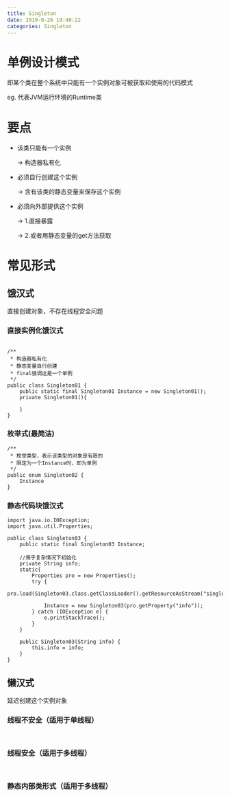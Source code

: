 ```yaml
---
title: Singleton
date: 2019-9-26 19:40:22
categories: Singleton
---
```


# 单例设计模式

即某个类在整个系统中只能有一个实例对象可被获取和使用的代码模式

eg.     代表JVM运行环境的Runtime类


# 要点

- 该类只能有一个实例

    →   构造器私有化
    
- 必须自行创建这个实例

    →   含有该类的静态变量来保存这个实例
    
- 必须向外部提供这个实例

    →   1.直接暴露
    
    →   2.或者用静态变量的get方法获取
    
    
# 常见形式

## 饿汉式
直接创建对象，不存在线程安全问题

### 直接实例化饿汉式

```
    
/**
 * 构造器私有化
 * 静态变量自行创建
 * final强调这是一个单例
 */
public class Singleton01 {
    public static final Singleton01 Instance = new Singleton01();
    private Singleton01(){

    }
}

```

### 枚举式(最简洁)

```
/**
 * 枚举类型，表示该类型的对象是有限的
 * 限定为一个Instance时，即为单例
 */
public enum Singleton02 {
    Instance
}    

```

### 静态代码块饿汉式

```
import java.io.IOException;
import java.util.Properties;

public class Singleton03 {
    public static final Singleton03 Instance;
    
    //用于复杂情况下初始化
    private String info;
    static{
        Properties pro = new Properties();
        try {
            pro.load(Singleton03.class.getClassLoader().getResourceAsStream("singleton.properties"));

            Instance = new Singleton03(pro.getProperty("info"));
        } catch (IOException e) {
            e.printStackTrace();
        }
    }

    public Singleton03(String info) {
        this.info = info;
    }
}    

```

## 懒汉式      

延迟创建这个实例对象

### 线程不安全（适用于单线程）

```
    

```
### 线程安全（适用于多线程）      

```
    

```

### 静态内部类形式（适用于多线程）

```
    

```